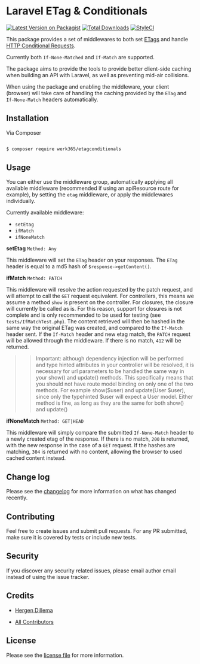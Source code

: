 
# Laravel ETag & Conditionals

  

[![Latest Version on Packagist][ico-version]][link-packagist]
[![Total Downloads][ico-downloads]][link-downloads]
[![StyleCI][ico-styleci]][link-styleci]

  

This package provides a set of middlewares to both set [ETags](https://developer.mozilla.org/en-US/docs/Web/HTTP/Headers/ETag) and handle [HTTP Conditional Requests](https://developer.mozilla.org/en-US/docs/Web/HTTP/Conditional_requests#conditional_headers).

Currently both `If-None-Matched` and `If-Match` are supported.

The package aims to provide the tools to provide better client-side caching when building an API with Laravel, as well as preventing mid-air collisions.

When using the package and enabling the middleware, your client (browser) will take care of handling the caching provided by the `ETag` and `If-None-Match` headers automatically.

  

## Installation

  

Via Composer

  

``` bash

$ composer require werk365/etagconditionals

```

  

## Usage

  You can either use the middleware group, automatically applying all available middleware (recommended if using an apiResource route for example), by setting the `etag` middleware, or apply the middlewares individually. 

Currently available middleware:
* `setEtag`
* `ifMatch`
* `ifNoneMatch`

__setEtag__ `Method: Any`

This middleware will set the `ETag` header on your responses. The `ETag` header is equal to a md5 hash of `$response->getContent()`.

__ifMatch__ `Method: PATCH`

This middleware will resolve the action requested by the patch request, and will attempt to call the `GET` request equivalent. For controllers, this means we assume a method `show` is present on the controller. For closures, the closure will currently be called as is. For this reason, support for closures is not complete and is only recommended to be used for testing (see `tests/IfMatchTest.php`).
The content retrieved will then be hashed in the same way the original ETag was created, and compared to the `If-Match` header sent. If the `If-Match` header and new etag match, the `PATCH` request will be allowed through the middleware. If there is no match, `412` will be returned.
>> Important: although dependency injection will be performed and type hinted attributes in your controller will be resolved, it is necessary for url parameters to be handled the same way in your show() and update() methods. This specifically means that you should not have route model binding on only one of the two methods. For example show($user) and update(User $user), since only the typehinted $user will expect a User model. Either method is fine, as long as they are the same for both show() and update() 

__ifNoneMatch__ `Method: GET|HEAD`

This middleware will simply compare the submitted `If-None-Match` header to a newly created etag of the response. If there is no match, `200` is returned, with the new response in the case of a `GET` request. If the hashes are matching, `304` is returned with no content, allowing the browser to used cached content instead.

## Change log

  

Please see the [changelog](changelog.md) for more information on what has changed recently.
  

## Contributing

  

Feel free to create issues and submit pull requests. For any PR submitted, make sure it is covered by tests or include new tests.

  

## Security

  

If you discover any security related issues, please email author email instead of using the issue tracker.

  

## Credits

  

-  [Hergen Dillema][link-author]

-  [All Contributors][link-contributors]

  

## License
 Please see the [license file](LICENSE) for more information.

  

[ico-version]: https://img.shields.io/packagist/v/werk365/etagconditionals.svg?style=flat-square

[ico-downloads]: https://img.shields.io/packagist/dt/werk365/etagconditionals.svg?style=flat-square

[ico-styleci]: https://styleci.io/repos/338617549/shield

  

[link-packagist]: https://packagist.org/packages/werk365/etagconditionals

[link-downloads]: https://packagist.org/packages/werk365/etagconditionals

[link-styleci]: https://styleci.io/repos/338617549

[link-author]: https://github.com/HergenD

[link-contributors]: ../../contributors
